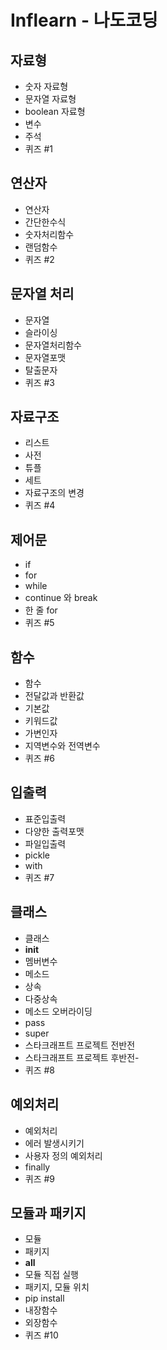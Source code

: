 # Inflearn - 나도코딩
## 자료형
- 숫자 자료형
- 문자열 자료형
- boolean 자료형
- 변수
- 주석
- 퀴즈 #1
## 연산자
- 연산자
- 간단한수식
- 숫자처리함수
- 랜덤함수
- 퀴즈 #2
## 문자열 처리
- 문자열
- 슬라이싱
- 문자열처리함수
- 문자열포맷
- 탈출문자
- 퀴즈 #3
## 자료구조
- 리스트
- 사전
- 튜플
- 세트
- 자료구조의 변경
- 퀴즈 #4
## 제어문
- if
- for
- while
- continue 와 break
- 한 줄 for
- 퀴즈 #5
## 함수
- 함수
- 전달값과 반환값
- 기본값
- 키워드값
- 가변인자
- 지역변수와 전역변수
- 퀴즈 #6
## 입출력
- 표준입출력
- 다양한 출력포맷
- 파일입출력
- pickle
- with
- 퀴즈 #7
## 클래스
- 클래스
- __init__
- 멤버변수
- 메소드
- 상속
- 다중상속
- 메소드 오버라이딩
- pass
- super
- 스타크래프트 프로젝트 전반전
- 스타크래프트 프로젝트 후반전-
- 퀴즈 #8
## 예외처리
- 예외처리
- 에러 발생시키기
- 사용자 정의 예외처리
- finally
- 퀴즈 #9
## 모듈과 패키지
- 모듈
- 패키지
- __all__
- 모듈 직접 실행
- 패키지, 모듈 위치
- pip install
- 내장함수
- 외장함수
- 퀴즈 #10


